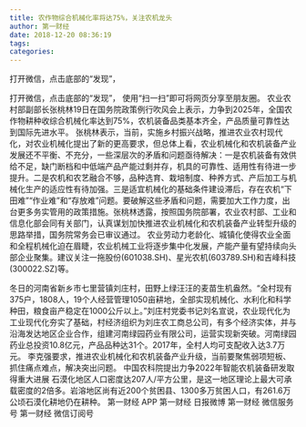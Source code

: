 ```yaml
---
title: 农作物综合机械化率将达75%，关注农机龙头
author: 第一财经
date: 2018-12-20 08:36:19
tags: 
categories: 
---
```

打开微信，点击底部的“发现”，
<!-- more -->
打开微信，点击底部的“发现”，
使用“扫一扫”即可将网页分享至朋友圈。
农业农村部副部长张桃林19日在国务院政策例行吹风会上表示，力争到2025年，全国农作物耕种收综合机械化率达到75%，农机装备品类基本齐全，产品质量可靠性达到国际先进水平。
张桃林表示，当前，实施乡村振兴战略，推进农业农村现代化，对农业机械化提出了新的更高要求，但总体上看，农业机械化和农机装备产业发展还不平衡、不充分，一些深层次的矛盾和问题亟待解决：一是农机装备有效供给不足，缺门断档和中低端产品产能过剩并存，机具的可靠性、适用性有待进一步提升。二是农机和农艺融合不够，品种选育、栽培制度、种养方式、产后加工与机械化生产的适应性有待加强。三是适宜机械化的基础条件建设滞后，存在农机“下田难”“作业难”和“存放难”问题。要破解这些矛盾和问题，需要加大工作力度，出台更多务实管用的政策措施。张桃林透露，按照国务院部署，农业农村部、工业和信息化部会同有关部门，认真谋划加快推进农业机械化和农机装备产业转型升级的思路举措，国务院常务会已审议通过。
农业劳动力老龄化、城镇化使得农业全面和全程机械化迫在眉睫，农业机械工业将逐步集中化发展，产能产量有望持续向头部企业聚集。建议关注一拖股份(601038.SH)、星光农机(603789.SH)和吉峰科技(300022.SZ)等。
 
 
冬日的河南省新乡市七里营镇刘庄村，田野上绿汪汪的麦苗生机盎然。“全村现有375户，1808人，19个人经营管理1050亩耕地，全部实现机械化、水利化和科学种田，粮食亩产稳定在1000公斤以上。”刘庄村党委书记刘名宣说，农业现代化为工业现代化夯实了基础，村经济组织为刘庄农工商总公司，有多个经济实体，并与沿海发达地区企业合作，组建河南绿园药业有限公司，运营实现新突破。河南绿园药业总投资10.8亿元，产品品种达31个。2017年，全村人均可支配收入达3.7万元。
李克强要求，推进农业机械化和农机装备产业升级，当前要聚焦弱项短板、抓住痛点难点，解决突出问题。
中国农科院提出力争2022年智能农机装备研发取得重大进展
石漠化地区人口密度达207人/平方公里，是这一地区理论上最大可承载密度的2倍多。岩溶地区尚有近200个贫困县、1300多万贫困人口，有261.6万公顷石漠化耕地仍在耕种。
第一财经
APP
第一财经
日报微博
第一财经
微信服务号
第一财经
微信订阅号
